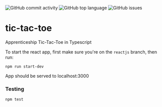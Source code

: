 ![GitHub commit activity](https://img.shields.io/github/commit-activity/m/riccjohn/tic-tac-toe.svg) ![GitHub top language](https://img.shields.io/github/languages/top/riccjohn/tic-tac-toe.svg) ![GitHub issues](https://img.shields.io/github/issues/riccjohn/tic-tac-toe.svg)

# tic-tac-toe

Apprenticeship Tic-Tac-Toe in Typescript

To start the react app, first make sure you're on the `reactjs` branch, then run:

```
npm run start-dev
```

App should be served to localhost:3000

### Testing

```
npm test
```
